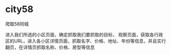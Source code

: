 # city58
爬取58同城


进入我们所选的小区页面，确定抓取我们要抓取的目标， 观察页面，获取各行政区的URL，进入各小区详情页面，抓取名字、价格、地址、年份等信息，并且实行翻页，在详情页抓取名称、价格、房型等信息
